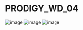 # PRODIGY_WD_04
![image](https://github.com/srinivas232003/PRODIGY_WD_04/assets/83625269/c44e94e3-9004-403b-ab0d-6a2b357c519c)
![image](https://github.com/srinivas232003/PRODIGY_WD_04/assets/83625269/391fcb9d-6f00-4454-8b3c-2515c8d0240b)
![image](https://github.com/srinivas232003/PRODIGY_WD_04/assets/83625269/b97c20a6-a660-4fc7-be72-856b0077b185)
